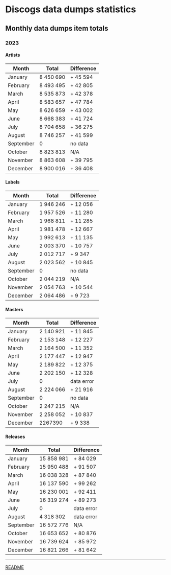 # Discogs data dumps statistics

## Monthly data dumps item totals

### 2023

#### Artists

| Month     | Total     | Difference |
|-----------|-----------|------------|
| January   | 8 450 690 | + 45 594   |
| February  | 8 493 495 | + 42 805   |
| March     | 8 535 873 | + 42 378   |
| April     | 8 583 657 | + 47 784   |
| May       | 8 626 659 | + 43 002   |
| June      | 8 668 383 | + 41 724   |
| July      | 8 704 658 | + 36 275   |
| August    | 8 746 257 | + 41 599   |
| September |         0 | no data    |
| October   | 8 823 813 | N/A        |
| November  | 8 863 608 | + 39 795   |
| December  | 8 900 016 | + 36 408   |

#### Labels

| Month     | Total     | Difference |
|-----------|-----------|------------|
| January   | 1 946 246 | + 12 056   |
| February  | 1 957 526 | + 11 280   |
| March     | 1 968 811 | + 11 285   |
| April     | 1 981 478 | + 12 667   |
| May       | 1 992 613 | + 11 135   |
| June      | 2 003 370 | + 10 757   |
| July      | 2 012 717 | +  9 347   |
| August    | 2 023 562 | + 10 845   |
| September |         0 | no data    |
| October   | 2 044 219 | N/A        |
| November  | 2 054 763 | + 10 544   |
| December  | 2 064 486 | +  9 723   |

#### Masters

| Month     | Total     | Difference |
|-----------|-----------|------------|
| January   | 2 140 921 | + 11 845   |
| February  | 2 153 148 | + 12 227   |
| March     | 2 164 500 | + 11 352   |
| April     | 2 177 447 | + 12 947   |
| May       | 2 189 822 | + 12 375   |
| June      | 2 202 150 | + 12 328   |
| July      |         0 | data error |
| August    | 2 224 066 | + 21 916   |
| September |         0 | no data    |
| October   | 2 247 215 | N/A        |
| November  | 2 258 052 | + 10 837   |
| December  | 2267390   | +  9 338   |

#### Releases

| Month     | Total      | Difference |
|-----------|------------|------------|
| January   | 15 858 981 | + 84 029   |
| February  | 15 950 488 | + 91 507   |
| March     | 16 038 328 | + 87 840   |
| April     | 16 137 590 | + 99 262   |
| May       | 16 230 001 | + 92 411   |
| June      | 16 319 274 | + 89 273   |
| July      |          0 | data error |
| August    | 4 318 302  | data error |
| September | 16 572 776 | N/A        |
| October   | 16 653 652 | + 80 876   |
| November  | 16 739 624 | + 85 972   |
| December  | 16 821 266 | + 81 642   |

---

[README](../../README.md)
